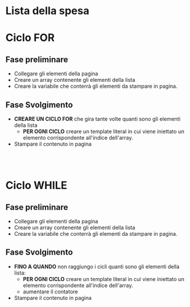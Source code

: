 <!--
Esercizio di oggi: Lista della spesa con ciclo while
nome repo: js-lista-spesa
Consegna:
Data una lista della spesa, stampare sulla pagina (anche brutalmente, basta che si vedano) gli elementi della lista individualmente con un ciclo while.
Consigli:
-Facciamo un primo giro col for, in modo da sentirci confident sul risultato della stampa, poi trasformiamo il for in un while
- Ricordiamoci di inizializzare la variabile di contatore prima dell'inizio del ciclo while
- Ricordiamoci di incrementare il contatore all'interno ciclo while per evitare di cascare in un loop infinito. -->

# **Lista della spesa**

# **Ciclo FOR**
## Fase preliminare
- Collegare gli elementi della pagina
- Creare un array contenente gli elementi della lista
- Creare la variabile che conterrà gli elementi da stampare in pagina.
## Fase Svolgimento
- **CREARE UN CICLO FOR** che gira tante volte quanti sono gli elementi della lista
    - **PER OGNI CICLO** creare un template literal in cui viene iniettato un elemento corrispondente all'indice dell'array.
- Stampare il contenuto in pagina

<br>
<br>

# **Ciclo WHILE**
## Fase preliminare
- Collegare gli elementi della pagina
- Creare un array contenente gli elementi della lista
- Creare la variabile che conterrà gli elementi da stampare in pagina.
## Fase Svolgimento
- **FINO A QUANDO** non raggiungo i cicli quanti sono gli elementi della lista:
    - **PER OGNI CICLO** creare un template literal in cui viene iniettato un elemento corrispondente all'indice dell'array.
    - aumentare il contatore
- Stampare il contenuto in pagina

